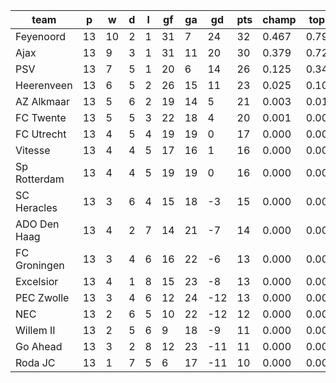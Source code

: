 |     team     | p  | w  | d | l | gf | ga | gd  | pts | champ | top2  | top3  | top4  |  5-7  | bot4  | bot3  | bot2  |
|--------------|----|----|---|---|----|----|-----|-----|-------|-------|-------|-------|-------|-------|-------|-------|
| Feyenoord    | 13 | 10 | 2 | 1 | 31 |  7 |  24 |  32 | 0.467 | 0.797 | 0.939 | 0.985 | 0.014 | 0.000 | 0.000 | 0.000|
| Ajax         | 13 |  9 | 3 | 1 | 31 | 11 |  20 |  30 | 0.379 | 0.725 | 0.911 | 0.978 | 0.022 | 0.000 | 0.000 | 0.000|
| PSV          | 13 |  7 | 5 | 1 | 20 |  6 |  14 |  26 | 0.125 | 0.349 | 0.716 | 0.906 | 0.089 | 0.000 | 0.000 | 0.000|
| Heerenveen   | 13 |  6 | 5 | 2 | 26 | 15 |  11 |  23 | 0.025 | 0.103 | 0.304 | 0.648 | 0.307 | 0.000 | 0.000 | 0.000|
| AZ Alkmaar   | 13 |  5 | 6 | 2 | 19 | 14 |   5 |  21 | 0.003 | 0.016 | 0.071 | 0.223 | 0.548 | 0.003 | 0.001 | 0.000|
| FC Twente    | 13 |  5 | 5 | 3 | 22 | 18 |   4 |  20 | 0.001 | 0.005 | 0.027 | 0.099 | 0.477 | 0.014 | 0.007 | 0.003|
| FC Utrecht   | 13 |  4 | 5 | 4 | 19 | 19 |   0 |  17 | 0.000 | 0.002 | 0.012 | 0.053 | 0.379 | 0.034 | 0.018 | 0.008|
| Vitesse      | 13 |  4 | 4 | 5 | 17 | 16 |   1 |  16 | 0.000 | 0.001 | 0.008 | 0.039 | 0.343 | 0.046 | 0.024 | 0.010|
| Sp Rotterdam | 13 |  4 | 4 | 5 | 19 | 19 |   0 |  16 | 0.000 | 0.001 | 0.009 | 0.044 | 0.338 | 0.047 | 0.026 | 0.011|
| SC Heracles  | 13 |  3 | 6 | 4 | 15 | 18 |  -3 |  15 | 0.000 | 0.000 | 0.002 | 0.014 | 0.195 | 0.106 | 0.062 | 0.030|
| ADO Den Haag | 13 |  4 | 2 | 7 | 14 | 21 |  -7 |  14 | 0.000 | 0.000 | 0.001 | 0.004 | 0.084 | 0.251 | 0.163 | 0.091|
| FC Groningen | 13 |  3 | 4 | 6 | 16 | 22 |  -6 |  13 | 0.000 | 0.000 | 0.001 | 0.004 | 0.084 | 0.234 | 0.154 | 0.085|
| Excelsior    | 13 |  4 | 1 | 8 | 15 | 23 |  -8 |  13 | 0.000 | 0.000 | 0.000 | 0.001 | 0.032 | 0.445 | 0.331 | 0.211|
| PEC Zwolle   | 13 |  3 | 4 | 6 | 12 | 24 | -12 |  13 | 0.000 | 0.000 | 0.000 | 0.001 | 0.034 | 0.439 | 0.319 | 0.206|
| NEC          | 13 |  2 | 6 | 5 | 10 | 22 | -12 |  12 | 0.000 | 0.000 | 0.000 | 0.000 | 0.024 | 0.514 | 0.386 | 0.256|
| Willem II    | 13 |  2 | 5 | 6 |  9 | 18 |  -9 |  11 | 0.000 | 0.000 | 0.000 | 0.000 | 0.012 | 0.607 | 0.487 | 0.349|
| Go Ahead     | 13 |  3 | 2 | 8 | 12 | 23 | -11 |  11 | 0.000 | 0.000 | 0.000 | 0.001 | 0.014 | 0.562 | 0.437 | 0.298|
| Roda JC      | 13 |  1 | 7 | 5 |  6 | 17 | -11 |  10 | 0.000 | 0.000 | 0.000 | 0.000 | 0.006 | 0.699 | 0.586 | 0.441|
